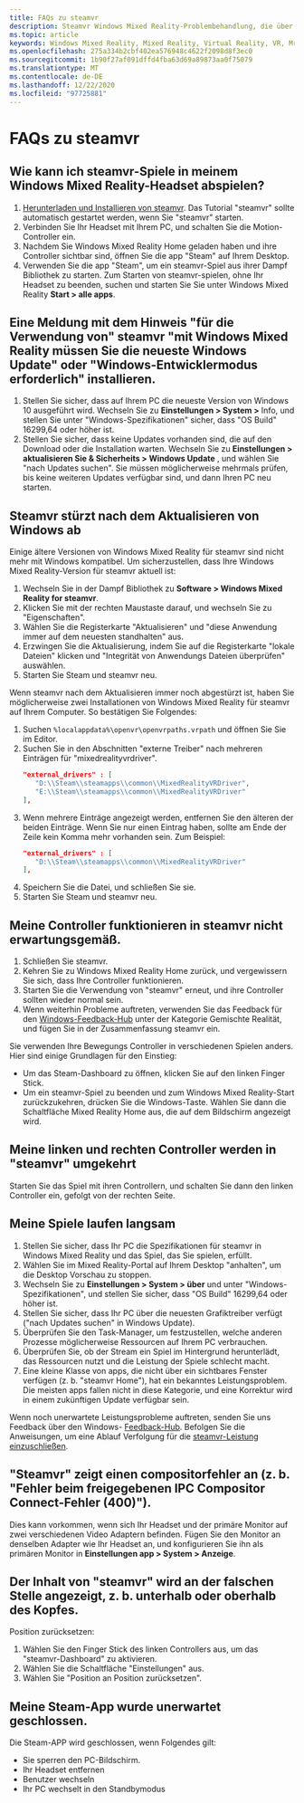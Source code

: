 ```yaml
---
title: FAQs zu steamvr
description: Steamvr Windows Mixed Reality-Problembehandlung, die über die standardmäßige Kundensupport Dokumentation hinausgeht.
ms.topic: article
keywords: Windows Mixed Reality, Mixed Reality, Virtual Reality, VR, Mr, Problembehandlung, Fehler, Hilfe, Support, steamvr
ms.openlocfilehash: 275a334b2cbf402ea576948c4622f2098d8f3ec0
ms.sourcegitcommit: 1b90f27af091dffd4fba63d69a89873aa0f75079
ms.translationtype: MT
ms.contentlocale: de-DE
ms.lasthandoff: 12/22/2020
ms.locfileid: "97725881"
---
```

# <a name="steamvr-faqs"></a>FAQs zu steamvr

## <a name="how-can-i-play-steamvr-games-in-my-windows-mixed-reality-headset"></a>Wie kann ich steamvr-Spiele in meinem Windows Mixed Reality-Headset abspielen?

1. [Herunterladen und Installieren von steamvr](https://steamcdn-a.akamaihd.net/client/installer/SteamWindowsMRInstaller.exe). Das Tutorial "steamvr" sollte automatisch gestartet werden, wenn Sie "steamvr" starten.
2. Verbinden Sie Ihr Headset mit Ihrem PC, und schalten Sie die Motion-Controller ein.
3. Nachdem Sie Windows Mixed Reality Home geladen haben und ihre Controller sichtbar sind, öffnen Sie die app "Steam" auf Ihrem Desktop.
4. Verwenden Sie die app "Steam", um ein steamvr-Spiel aus ihrer Dampf Bibliothek zu starten. Zum Starten von steamvr-spielen, ohne Ihr Headset zu beenden, suchen und starten Sie Sie unter Windows Mixed Reality **Start > alle apps**.

## <a name="a-message-says-to-use-steamvr-with-windows-mixed-reality-you-need-to-install-the-latest-windows-update-or-windows-developer-mode-required"></a>Eine Meldung mit dem Hinweis "für die Verwendung von" steamvr "mit Windows Mixed Reality müssen Sie die neueste Windows Update" oder "Windows-Entwicklermodus erforderlich" installieren.

1. Stellen Sie sicher, dass auf Ihrem PC die neueste Version von Windows 10 ausgeführt wird. Wechseln Sie zu **Einstellungen > System >** Info, und stellen Sie unter "Windows-Spezifikationen" sicher, dass "OS Build" 16299,64 oder höher ist.
2. Stellen Sie sicher, dass keine Updates vorhanden sind, die auf den Download oder die Installation warten. Wechseln Sie zu **Einstellungen > aktualisieren Sie & Sicherheits > Windows Update** , und wählen Sie "nach Updates suchen". Sie müssen möglicherweise mehrmals prüfen, bis keine weiteren Updates verfügbar sind, und dann Ihren PC neu starten.

## <a name="steamvr-is-crashing-after-updating-windows"></a>Steamvr stürzt nach dem Aktualisieren von Windows ab

Einige ältere Versionen von Windows Mixed Reality für steamvr sind nicht mehr mit Windows kompatibel. Um sicherzustellen, dass Ihre Windows Mixed Reality-Version für steamvr aktuell ist:

1. Wechseln Sie in der Dampf Bibliothek zu **Software > Windows Mixed Reality for steamvr**.
2. Klicken Sie mit der rechten Maustaste darauf, und wechseln Sie zu "Eigenschaften".
3. Wählen Sie die Registerkarte "Aktualisieren" und "diese Anwendung immer auf dem neuesten standhalten" aus.
4. Erzwingen Sie die Aktualisierung, indem Sie auf die Registerkarte "lokale Dateien" klicken und "Integrität von Anwendungs Dateien überprüfen" auswählen.
5. Starten Sie Steam und steamvr neu.

Wenn steamvr nach dem Aktualisieren immer noch abgestürzt ist, haben Sie möglicherweise zwei Installationen von Windows Mixed Reality für steamvr auf Ihrem Computer. So bestätigen Sie Folgendes:

1. Suchen ```%localappdata%\openvr\openvrpaths.vrpath``` und öffnen Sie Sie im Editor.
2. Suchen Sie in den Abschnitten "externe Treiber" nach mehreren Einträgen für "mixedrealityvrdriver".
   ```json
   "external_drivers" : [
      "D:\\Steam\\steamapps\\common\\MixedRealityVRDriver",
      "E:\\Steam\\steamapps\\common\\MixedRealityVRDriver"
   ],
   ```
3. Wenn mehrere Einträge angezeigt werden, entfernen Sie den älteren der beiden Einträge. Wenn Sie nur einen Eintrag haben, sollte am Ende der Zeile kein Komma mehr vorhanden sein. Zum Beispiel:
   ```json
   "external_drivers" : [
      "D:\\Steam\\steamapps\\common\\MixedRealityVRDriver"
   ],
   ```
4. Speichern Sie die Datei, und schließen Sie sie.
5. Starten Sie Steam und steamvr neu.

## <a name="my-controllers-arent-working-as-expected-in-steamvr"></a>Meine Controller funktionieren in steamvr nicht erwartungsgemäß.

1. Schließen Sie steamvr.
2. Kehren Sie zu Windows Mixed Reality Home zurück, und vergewissern Sie sich, dass Ihre Controller funktionieren.
3. Starten Sie die Verwendung von "steamvr" erneut, und ihre Controller sollten wieder normal sein.
4. Wenn weiterhin Probleme auftreten, verwenden Sie das Feedback für den [Windows-Feedback-Hub](https://support.microsoft.com/en-us/help/4021566/windows-10-send-feedback-to-microsoft-with-feedback-hub-app) unter der Kategorie Gemischte Realität, und fügen Sie in der Zusammenfassung steamvr ein.

Sie verwenden Ihre Bewegungs Controller in verschiedenen Spielen anders. Hier sind einige Grundlagen für den Einstieg:
* Um das Steam-Dashboard zu öffnen, klicken Sie auf den linken Finger Stick.
* Um ein steamvr-Spiel zu beenden und zum Windows Mixed Reality-Start zurückzukehren, drücken Sie die Windows-Taste. Wählen Sie dann die Schaltfläche Mixed Reality Home aus, die auf dem Bildschirm angezeigt wird.

## <a name="my-left-and-right-controllers-are-reversed-in-steamvr"></a>Meine linken und rechten Controller werden in "steamvr" umgekehrt

Starten Sie das Spiel mit ihren Controllern, und schalten Sie dann den linken Controller ein, gefolgt von der rechten Seite.

## <a name="my-games-are-running-slowly"></a>Meine Spiele laufen langsam

1. Stellen Sie sicher, dass Ihr PC die Spezifikationen für steamvr in Windows Mixed Reality und das Spiel, das Sie spielen, erfüllt.
2. Wählen Sie im Mixed Reality-Portal auf Ihrem Desktop "anhalten", um die Desktop Vorschau zu stoppen.
3. Wechseln Sie zu **Einstellungen > System > über** und unter "Windows-Spezifikationen", und stellen Sie sicher, dass "OS Build" 16299,64 oder höher ist.
4. Stellen Sie sicher, dass Ihr PC über die neuesten Grafiktreiber verfügt ("nach Updates suchen" in Windows Update).
5. Überprüfen Sie den Task-Manager, um festzustellen, welche anderen Prozesse möglicherweise Ressourcen auf Ihrem PC verbrauchen.
6. Überprüfen Sie, ob der Stream ein Spiel im Hintergrund herunterlädt, das Ressourcen nutzt und die Leistung der Spiele schlecht macht.
7. Eine kleine Klasse von apps, die nicht über ein sichtbares Fenster verfügen (z. b. "steamvr Home"), hat ein bekanntes Leistungsproblem. Die meisten apps fallen nicht in diese Kategorie, und eine Korrektur wird in einem zukünftigen Update verfügbar sein.

Wenn noch unerwartete Leistungsprobleme auftreten, senden Sie uns Feedback über den Windows- [Feedback-Hub](https://support.microsoft.com/en-us/help/4021566/windows-10-send-feedback-to-microsoft-with-feedback-hub-app). Befolgen Sie die Anweisungen, um eine Ablauf Verfolgung für die [steamvr-Leistung einzuschließen](using-steamvr-with-windows-mixed-reality.md#sharing-feedback-on-steamvr).

## <a name="steamvr-is-showing-a-compositor-error-for-example-shared-ipc-compositor-connect-failed-400"></a>"Steamvr" zeigt einen compositorfehler an (z. b. "Fehler beim freigegebenen IPC Compositor Connect-Fehler (400)").

Dies kann vorkommen, wenn sich Ihr Headset und der primäre Monitor auf zwei verschiedenen Video Adaptern befinden. Fügen Sie den Monitor an denselben Adapter wie Ihr Headset an, und konfigurieren Sie ihn als primären Monitor in **Einstellungen app > System > Anzeige**.

## <a name="steamvr-content-appears-in-the-wrong-place-like-beneath-the-floor-or-above-my-head"></a>Der Inhalt von "steamvr" wird an der falschen Stelle angezeigt, z. b. unterhalb oder oberhalb des Kopfes.

Position zurücksetzen:

1. Wählen Sie den Finger Stick des linken Controllers aus, um das "steamvr-Dashboard" zu aktivieren.
2. Wählen Sie die Schaltfläche "Einstellungen" aus.
3. Wählen Sie "Position an Position zurücksetzen".

## <a name="my-steam-app-closed-unexpectedly"></a>Meine Steam-App wurde unerwartet geschlossen.

Die Steam-APP wird geschlossen, wenn Folgendes gilt:

* Sie sperren den PC-Bildschirm.
* Ihr Headset entfernen
* Benutzer wechseln
* Ihr PC wechselt in den Standbymodus

